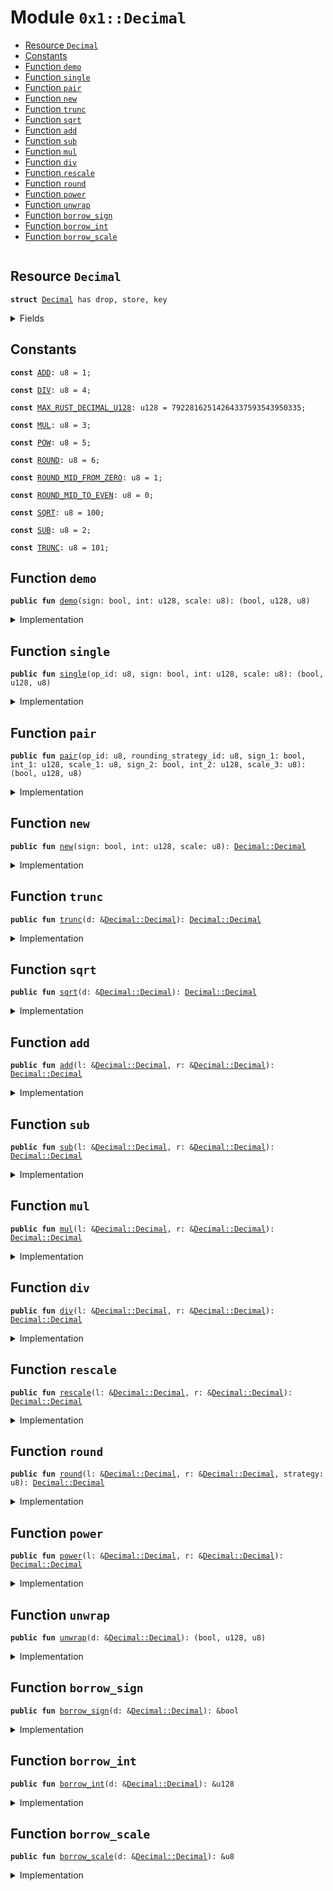 
<a name="0x1_Decimal"></a>

# Module `0x1::Decimal`



-  [Resource `Decimal`](#0x1_Decimal_Decimal)
-  [Constants](#@Constants_0)
-  [Function `demo`](#0x1_Decimal_demo)
-  [Function `single`](#0x1_Decimal_single)
-  [Function `pair`](#0x1_Decimal_pair)
-  [Function `new`](#0x1_Decimal_new)
-  [Function `trunc`](#0x1_Decimal_trunc)
-  [Function `sqrt`](#0x1_Decimal_sqrt)
-  [Function `add`](#0x1_Decimal_add)
-  [Function `sub`](#0x1_Decimal_sub)
-  [Function `mul`](#0x1_Decimal_mul)
-  [Function `div`](#0x1_Decimal_div)
-  [Function `rescale`](#0x1_Decimal_rescale)
-  [Function `round`](#0x1_Decimal_round)
-  [Function `power`](#0x1_Decimal_power)
-  [Function `unwrap`](#0x1_Decimal_unwrap)
-  [Function `borrow_sign`](#0x1_Decimal_borrow_sign)
-  [Function `borrow_int`](#0x1_Decimal_borrow_int)
-  [Function `borrow_scale`](#0x1_Decimal_borrow_scale)


<pre><code></code></pre>



<a name="0x1_Decimal_Decimal"></a>

## Resource `Decimal`



<pre><code><b>struct</b> <a href="Decimal.md#0x1_Decimal">Decimal</a> has drop, store, key
</code></pre>



<details>
<summary>Fields</summary>


<dl>
<dt>
<code>sign: bool</code>
</dt>
<dd>

</dd>
<dt>
<code>int: u128</code>
</dt>
<dd>

</dd>
<dt>
<code>scale: u8</code>
</dt>
<dd>

</dd>
</dl>


</details>

<a name="@Constants_0"></a>

## Constants


<a name="0x1_Decimal_ADD"></a>



<pre><code><b>const</b> <a href="Decimal.md#0x1_Decimal_ADD">ADD</a>: u8 = 1;
</code></pre>



<a name="0x1_Decimal_DIV"></a>



<pre><code><b>const</b> <a href="Decimal.md#0x1_Decimal_DIV">DIV</a>: u8 = 4;
</code></pre>



<a name="0x1_Decimal_MAX_RUST_DECIMAL_U128"></a>



<pre><code><b>const</b> <a href="Decimal.md#0x1_Decimal_MAX_RUST_DECIMAL_U128">MAX_RUST_DECIMAL_U128</a>: u128 = 79228162514264337593543950335;
</code></pre>



<a name="0x1_Decimal_MUL"></a>



<pre><code><b>const</b> <a href="Decimal.md#0x1_Decimal_MUL">MUL</a>: u8 = 3;
</code></pre>



<a name="0x1_Decimal_POW"></a>



<pre><code><b>const</b> <a href="Decimal.md#0x1_Decimal_POW">POW</a>: u8 = 5;
</code></pre>



<a name="0x1_Decimal_ROUND"></a>



<pre><code><b>const</b> <a href="Decimal.md#0x1_Decimal_ROUND">ROUND</a>: u8 = 6;
</code></pre>



<a name="0x1_Decimal_ROUND_MID_FROM_ZERO"></a>



<pre><code><b>const</b> <a href="Decimal.md#0x1_Decimal_ROUND_MID_FROM_ZERO">ROUND_MID_FROM_ZERO</a>: u8 = 1;
</code></pre>



<a name="0x1_Decimal_ROUND_MID_TO_EVEN"></a>



<pre><code><b>const</b> <a href="Decimal.md#0x1_Decimal_ROUND_MID_TO_EVEN">ROUND_MID_TO_EVEN</a>: u8 = 0;
</code></pre>



<a name="0x1_Decimal_SQRT"></a>



<pre><code><b>const</b> <a href="Decimal.md#0x1_Decimal_SQRT">SQRT</a>: u8 = 100;
</code></pre>



<a name="0x1_Decimal_SUB"></a>



<pre><code><b>const</b> <a href="Decimal.md#0x1_Decimal_SUB">SUB</a>: u8 = 2;
</code></pre>



<a name="0x1_Decimal_TRUNC"></a>



<pre><code><b>const</b> <a href="Decimal.md#0x1_Decimal_TRUNC">TRUNC</a>: u8 = 101;
</code></pre>



<a name="0x1_Decimal_demo"></a>

## Function `demo`



<pre><code><b>public</b> <b>fun</b> <a href="Decimal.md#0x1_Decimal_demo">demo</a>(sign: bool, int: u128, scale: u8): (bool, u128, u8)
</code></pre>



<details>
<summary>Implementation</summary>


<pre><code><b>native</b> <b>public</b> <b>fun</b> <a href="Decimal.md#0x1_Decimal_demo">demo</a>(sign: bool, int: u128, scale: u8): (bool, u128, u8);
</code></pre>



</details>

<a name="0x1_Decimal_single"></a>

## Function `single`



<pre><code><b>public</b> <b>fun</b> <a href="Decimal.md#0x1_Decimal_single">single</a>(op_id: u8, sign: bool, int: u128, scale: u8): (bool, u128, u8)
</code></pre>



<details>
<summary>Implementation</summary>


<pre><code><b>native</b> <b>public</b> <b>fun</b> <a href="Decimal.md#0x1_Decimal_single">single</a>(op_id: u8, sign: bool, int: u128, scale: u8): (bool, u128, u8);
</code></pre>



</details>

<a name="0x1_Decimal_pair"></a>

## Function `pair`



<pre><code><b>public</b> <b>fun</b> <a href="Decimal.md#0x1_Decimal_pair">pair</a>(op_id: u8, rounding_strategy_id: u8, sign_1: bool, int_1: u128, scale_1: u8, sign_2: bool, int_2: u128, scale_3: u8): (bool, u128, u8)
</code></pre>



<details>
<summary>Implementation</summary>


<pre><code><b>native</b> <b>public</b> <b>fun</b> <a href="Decimal.md#0x1_Decimal_pair">pair</a>(
  op_id: u8,
  rounding_strategy_id: u8,
  // left number
  sign_1: bool,
  int_1: u128,
  scale_1: u8,
  // right number
  sign_2: bool,
  int_2: u128,
  scale_3: u8
): (bool, u128, u8);
</code></pre>



</details>

<a name="0x1_Decimal_new"></a>

## Function `new`



<pre><code><b>public</b> <b>fun</b> <a href="Decimal.md#0x1_Decimal_new">new</a>(sign: bool, int: u128, scale: u8): <a href="Decimal.md#0x1_Decimal_Decimal">Decimal::Decimal</a>
</code></pre>



<details>
<summary>Implementation</summary>


<pre><code><b>public</b> <b>fun</b> <a href="Decimal.md#0x1_Decimal_new">new</a>(sign: bool, int: u128, scale: u8): <a href="Decimal.md#0x1_Decimal">Decimal</a> {

  <b>assert</b>(int &lt; <a href="Decimal.md#0x1_Decimal_MAX_RUST_DECIMAL_U128">MAX_RUST_DECIMAL_U128</a>, 01);

  // check scale &lt; 28
  <b>assert</b>(scale &lt; 28, 02);

  <b>return</b> <a href="Decimal.md#0x1_Decimal">Decimal</a> {
    sign: sign,
    int: int,
    scale: scale
  }
}
</code></pre>



</details>

<a name="0x1_Decimal_trunc"></a>

## Function `trunc`



<pre><code><b>public</b> <b>fun</b> <a href="Decimal.md#0x1_Decimal_trunc">trunc</a>(d: &<a href="Decimal.md#0x1_Decimal_Decimal">Decimal::Decimal</a>): <a href="Decimal.md#0x1_Decimal_Decimal">Decimal::Decimal</a>
</code></pre>



<details>
<summary>Implementation</summary>


<pre><code><b>public</b> <b>fun</b> <a href="Decimal.md#0x1_Decimal_trunc">trunc</a>(d: &<a href="Decimal.md#0x1_Decimal">Decimal</a>): <a href="Decimal.md#0x1_Decimal">Decimal</a> {
  <b>let</b> (sign, int, scale) = <a href="Decimal.md#0x1_Decimal_single">single</a>(<a href="Decimal.md#0x1_Decimal_TRUNC">TRUNC</a>, *&d.sign, *&d.int, *&d.scale);
  <b>return</b> <a href="Decimal.md#0x1_Decimal">Decimal</a> {
    sign: sign,
    int: int,
    scale: scale,
  }
}
</code></pre>



</details>

<a name="0x1_Decimal_sqrt"></a>

## Function `sqrt`



<pre><code><b>public</b> <b>fun</b> <a href="Decimal.md#0x1_Decimal_sqrt">sqrt</a>(d: &<a href="Decimal.md#0x1_Decimal_Decimal">Decimal::Decimal</a>): <a href="Decimal.md#0x1_Decimal_Decimal">Decimal::Decimal</a>
</code></pre>



<details>
<summary>Implementation</summary>


<pre><code><b>public</b> <b>fun</b> <a href="Decimal.md#0x1_Decimal_sqrt">sqrt</a>(d: &<a href="Decimal.md#0x1_Decimal">Decimal</a>): <a href="Decimal.md#0x1_Decimal">Decimal</a> {
  <b>let</b> (sign, int, scale) = <a href="Decimal.md#0x1_Decimal_single">single</a>(<a href="Decimal.md#0x1_Decimal_SQRT">SQRT</a>, *&d.sign, *&d.int, *&d.scale);
  <b>return</b> <a href="Decimal.md#0x1_Decimal">Decimal</a> {
    sign: sign,
    int: int,
    scale: scale,
  }
}
</code></pre>



</details>

<a name="0x1_Decimal_add"></a>

## Function `add`



<pre><code><b>public</b> <b>fun</b> <a href="Decimal.md#0x1_Decimal_add">add</a>(l: &<a href="Decimal.md#0x1_Decimal_Decimal">Decimal::Decimal</a>, r: &<a href="Decimal.md#0x1_Decimal_Decimal">Decimal::Decimal</a>): <a href="Decimal.md#0x1_Decimal_Decimal">Decimal::Decimal</a>
</code></pre>



<details>
<summary>Implementation</summary>


<pre><code><b>public</b> <b>fun</b> <a href="Decimal.md#0x1_Decimal_add">add</a>(l: &<a href="Decimal.md#0x1_Decimal">Decimal</a>, r: &<a href="Decimal.md#0x1_Decimal">Decimal</a>): <a href="Decimal.md#0x1_Decimal">Decimal</a> {
  <b>let</b> (sign, int, scale) = <a href="Decimal.md#0x1_Decimal_pair">pair</a>(<a href="Decimal.md#0x1_Decimal_ADD">ADD</a>, <a href="Decimal.md#0x1_Decimal_ROUND_MID_TO_EVEN">ROUND_MID_TO_EVEN</a>, *&l.sign, *&l.int, *&l.scale,  *&r.sign, *&r.int, *&r.scale);
  <b>return</b> <a href="Decimal.md#0x1_Decimal">Decimal</a> {
    sign: sign,
    int: int,
    scale: scale,
  }
}
</code></pre>



</details>

<a name="0x1_Decimal_sub"></a>

## Function `sub`



<pre><code><b>public</b> <b>fun</b> <a href="Decimal.md#0x1_Decimal_sub">sub</a>(l: &<a href="Decimal.md#0x1_Decimal_Decimal">Decimal::Decimal</a>, r: &<a href="Decimal.md#0x1_Decimal_Decimal">Decimal::Decimal</a>): <a href="Decimal.md#0x1_Decimal_Decimal">Decimal::Decimal</a>
</code></pre>



<details>
<summary>Implementation</summary>


<pre><code><b>public</b> <b>fun</b> <a href="Decimal.md#0x1_Decimal_sub">sub</a>(l: &<a href="Decimal.md#0x1_Decimal">Decimal</a>, r: &<a href="Decimal.md#0x1_Decimal">Decimal</a>): <a href="Decimal.md#0x1_Decimal">Decimal</a> {
  <b>let</b> (sign, int, scale) = <a href="Decimal.md#0x1_Decimal_pair">pair</a>(<a href="Decimal.md#0x1_Decimal_SUB">SUB</a>, <a href="Decimal.md#0x1_Decimal_ROUND_MID_TO_EVEN">ROUND_MID_TO_EVEN</a>, *&l.sign, *&l.int, *&l.scale,  *&r.sign, *&r.int, *&r.scale);
  <b>return</b> <a href="Decimal.md#0x1_Decimal">Decimal</a> {
    sign: sign,
    int: int,
    scale: scale,
  }
}
</code></pre>



</details>

<a name="0x1_Decimal_mul"></a>

## Function `mul`



<pre><code><b>public</b> <b>fun</b> <a href="Decimal.md#0x1_Decimal_mul">mul</a>(l: &<a href="Decimal.md#0x1_Decimal_Decimal">Decimal::Decimal</a>, r: &<a href="Decimal.md#0x1_Decimal_Decimal">Decimal::Decimal</a>): <a href="Decimal.md#0x1_Decimal_Decimal">Decimal::Decimal</a>
</code></pre>



<details>
<summary>Implementation</summary>


<pre><code><b>public</b> <b>fun</b> <a href="Decimal.md#0x1_Decimal_mul">mul</a>(l: &<a href="Decimal.md#0x1_Decimal">Decimal</a>, r: &<a href="Decimal.md#0x1_Decimal">Decimal</a>): <a href="Decimal.md#0x1_Decimal">Decimal</a> {
  <b>let</b> (sign, int, scale) = <a href="Decimal.md#0x1_Decimal_pair">pair</a>(<a href="Decimal.md#0x1_Decimal_MUL">MUL</a>, <a href="Decimal.md#0x1_Decimal_ROUND_MID_TO_EVEN">ROUND_MID_TO_EVEN</a>, *&l.sign, *&l.int, *&l.scale,  *&r.sign, *&r.int, *&r.scale);
  <b>return</b> <a href="Decimal.md#0x1_Decimal">Decimal</a> {
    sign: sign,
    int: int,
    scale: scale,
  }
}
</code></pre>



</details>

<a name="0x1_Decimal_div"></a>

## Function `div`



<pre><code><b>public</b> <b>fun</b> <a href="Decimal.md#0x1_Decimal_div">div</a>(l: &<a href="Decimal.md#0x1_Decimal_Decimal">Decimal::Decimal</a>, r: &<a href="Decimal.md#0x1_Decimal_Decimal">Decimal::Decimal</a>): <a href="Decimal.md#0x1_Decimal_Decimal">Decimal::Decimal</a>
</code></pre>



<details>
<summary>Implementation</summary>


<pre><code><b>public</b> <b>fun</b> <a href="Decimal.md#0x1_Decimal_div">div</a>(l: &<a href="Decimal.md#0x1_Decimal">Decimal</a>, r: &<a href="Decimal.md#0x1_Decimal">Decimal</a>): <a href="Decimal.md#0x1_Decimal">Decimal</a> {
 <b>let</b> (sign, int, scale) = <a href="Decimal.md#0x1_Decimal_pair">pair</a>(<a href="Decimal.md#0x1_Decimal_DIV">DIV</a>, <a href="Decimal.md#0x1_Decimal_ROUND_MID_TO_EVEN">ROUND_MID_TO_EVEN</a>, *&l.sign, *&l.int, *&l.scale,  *&r.sign, *&r.int, *&r.scale);
 <b>return</b> <a href="Decimal.md#0x1_Decimal">Decimal</a> {
   sign: sign,
   int: int,
   scale: scale,
 }
}
</code></pre>



</details>

<a name="0x1_Decimal_rescale"></a>

## Function `rescale`



<pre><code><b>public</b> <b>fun</b> <a href="Decimal.md#0x1_Decimal_rescale">rescale</a>(l: &<a href="Decimal.md#0x1_Decimal_Decimal">Decimal::Decimal</a>, r: &<a href="Decimal.md#0x1_Decimal_Decimal">Decimal::Decimal</a>): <a href="Decimal.md#0x1_Decimal_Decimal">Decimal::Decimal</a>
</code></pre>



<details>
<summary>Implementation</summary>


<pre><code><b>public</b> <b>fun</b> <a href="Decimal.md#0x1_Decimal_rescale">rescale</a>(l: &<a href="Decimal.md#0x1_Decimal">Decimal</a>, r: &<a href="Decimal.md#0x1_Decimal">Decimal</a>): <a href="Decimal.md#0x1_Decimal">Decimal</a> {
  <b>let</b> (sign, int, scale) = <a href="Decimal.md#0x1_Decimal_pair">pair</a>(0, <a href="Decimal.md#0x1_Decimal_ROUND_MID_TO_EVEN">ROUND_MID_TO_EVEN</a>, *&l.sign, *&l.int, *&l.scale,  *&r.sign, *&r.int, *&r.scale);
  <b>return</b> <a href="Decimal.md#0x1_Decimal">Decimal</a> {
    sign: sign,
    int: int,
    scale: scale,
  }
}
</code></pre>



</details>

<a name="0x1_Decimal_round"></a>

## Function `round`



<pre><code><b>public</b> <b>fun</b> <a href="Decimal.md#0x1_Decimal_round">round</a>(l: &<a href="Decimal.md#0x1_Decimal_Decimal">Decimal::Decimal</a>, r: &<a href="Decimal.md#0x1_Decimal_Decimal">Decimal::Decimal</a>, strategy: u8): <a href="Decimal.md#0x1_Decimal_Decimal">Decimal::Decimal</a>
</code></pre>



<details>
<summary>Implementation</summary>


<pre><code><b>public</b> <b>fun</b> <a href="Decimal.md#0x1_Decimal_round">round</a>(l: &<a href="Decimal.md#0x1_Decimal">Decimal</a>, r: &<a href="Decimal.md#0x1_Decimal">Decimal</a>, strategy: u8): <a href="Decimal.md#0x1_Decimal">Decimal</a> {
  <b>let</b> (sign, int, scale) = <a href="Decimal.md#0x1_Decimal_pair">pair</a>(<a href="Decimal.md#0x1_Decimal_ROUND">ROUND</a>, strategy, *&l.sign, *&l.int, *&l.scale,  *&r.sign, *&r.int, *&r.scale);
  <b>return</b> <a href="Decimal.md#0x1_Decimal">Decimal</a> {
    sign: sign,
    int: int,
    scale: scale,
  }
}
</code></pre>



</details>

<a name="0x1_Decimal_power"></a>

## Function `power`



<pre><code><b>public</b> <b>fun</b> <a href="Decimal.md#0x1_Decimal_power">power</a>(l: &<a href="Decimal.md#0x1_Decimal_Decimal">Decimal::Decimal</a>, r: &<a href="Decimal.md#0x1_Decimal_Decimal">Decimal::Decimal</a>): <a href="Decimal.md#0x1_Decimal_Decimal">Decimal::Decimal</a>
</code></pre>



<details>
<summary>Implementation</summary>


<pre><code><b>public</b> <b>fun</b> <a href="Decimal.md#0x1_Decimal_power">power</a>(l: &<a href="Decimal.md#0x1_Decimal">Decimal</a>, r: &<a href="Decimal.md#0x1_Decimal">Decimal</a>): <a href="Decimal.md#0x1_Decimal">Decimal</a> {
  <b>let</b> (sign, int, scale) = <a href="Decimal.md#0x1_Decimal_pair">pair</a>(<a href="Decimal.md#0x1_Decimal_POW">POW</a>, <a href="Decimal.md#0x1_Decimal_ROUND_MID_TO_EVEN">ROUND_MID_TO_EVEN</a>, *&l.sign, *&l.int, *&l.scale,  *&r.sign, *&r.int, *&r.scale);
  <b>return</b> <a href="Decimal.md#0x1_Decimal">Decimal</a> {
    sign: sign,
    int: int,
    scale: scale,
  }
}
</code></pre>



</details>

<a name="0x1_Decimal_unwrap"></a>

## Function `unwrap`



<pre><code><b>public</b> <b>fun</b> <a href="Decimal.md#0x1_Decimal_unwrap">unwrap</a>(d: &<a href="Decimal.md#0x1_Decimal_Decimal">Decimal::Decimal</a>): (bool, u128, u8)
</code></pre>



<details>
<summary>Implementation</summary>


<pre><code><b>public</b> <b>fun</b> <a href="Decimal.md#0x1_Decimal_unwrap">unwrap</a>(d: &<a href="Decimal.md#0x1_Decimal">Decimal</a>): (bool, u128, u8) {
  <b>return</b> (*&d.sign, *&d.int, *&d.scale)
}
</code></pre>



</details>

<a name="0x1_Decimal_borrow_sign"></a>

## Function `borrow_sign`



<pre><code><b>public</b> <b>fun</b> <a href="Decimal.md#0x1_Decimal_borrow_sign">borrow_sign</a>(d: &<a href="Decimal.md#0x1_Decimal_Decimal">Decimal::Decimal</a>): &bool
</code></pre>



<details>
<summary>Implementation</summary>


<pre><code><b>public</b> <b>fun</b> <a href="Decimal.md#0x1_Decimal_borrow_sign">borrow_sign</a>(d: &<a href="Decimal.md#0x1_Decimal">Decimal</a>): &bool {
  <b>return</b> &d.sign
}
</code></pre>



</details>

<a name="0x1_Decimal_borrow_int"></a>

## Function `borrow_int`



<pre><code><b>public</b> <b>fun</b> <a href="Decimal.md#0x1_Decimal_borrow_int">borrow_int</a>(d: &<a href="Decimal.md#0x1_Decimal_Decimal">Decimal::Decimal</a>): &u128
</code></pre>



<details>
<summary>Implementation</summary>


<pre><code><b>public</b> <b>fun</b> <a href="Decimal.md#0x1_Decimal_borrow_int">borrow_int</a>(d: &<a href="Decimal.md#0x1_Decimal">Decimal</a>): &u128 {
  <b>return</b> &d.int
}
</code></pre>



</details>

<a name="0x1_Decimal_borrow_scale"></a>

## Function `borrow_scale`



<pre><code><b>public</b> <b>fun</b> <a href="Decimal.md#0x1_Decimal_borrow_scale">borrow_scale</a>(d: &<a href="Decimal.md#0x1_Decimal_Decimal">Decimal::Decimal</a>): &u8
</code></pre>



<details>
<summary>Implementation</summary>


<pre><code><b>public</b> <b>fun</b> <a href="Decimal.md#0x1_Decimal_borrow_scale">borrow_scale</a>(d: &<a href="Decimal.md#0x1_Decimal">Decimal</a>): &u8 {
  <b>return</b> &d.scale
}
</code></pre>



</details>


[//]: # ("File containing references which can be used from documentation")
[ACCESS_CONTROL]: https://github.com/diem/dip/blob/main/dips/dip-2.md
[ROLE]: https://github.com/diem/dip/blob/main/dips/dip-2.md#roles
[PERMISSION]: https://github.com/diem/dip/blob/main/dips/dip-2.md#permissions
